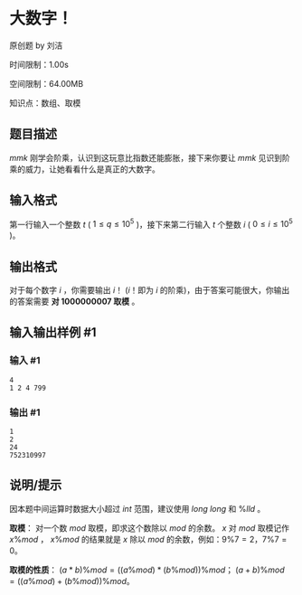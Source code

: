 # 大数字！

原创题 by 刘洁

时间限制：1.00s

空间限制：64.00MB

知识点：数组、取模

## 题目描述
$mmk$ 刚学会阶乘，认识到这玩意比指数还能膨胀，接下来你要让 $mmk$ 见识到阶乘的威力，让她看看什么是真正的大数字。

## 输入格式

第一行输入一个整数 $t$ ( $1 \le q \le 10^{5}$ )，接下来第二行输入 $t$ 个整数 $i$ ( $0 \le i \le 10^{5}$ )。


## 输出格式

对于每个数字 $i$ ，你需要输出 $i！$ ($i！$即为 $i$ 的阶乘)，由于答案可能很大，你输出的答案需要 **对 $1000000007$ 取模** 。

## 输入输出样例 #1

### 输入 #1

```
4
1 2 4 799
```

### 输出 #1

```
1
2
24
752310997
```


## 说明/提示

因本题中间运算时数据大小超过 $int$ 范围，建议使用 $long\ long$ 和 $\%lld$ 。


**取模**：
对一个数 $mod$ 取模，即求这个数除以 $mod$ 的余数。 $x$ 对 $mod$ 取模记作 $x\%mod$ ， $x\%mod$ 的结果就是 $x$ 除以 $mod$ 的余数，例如：$9\%7=2$，$7\%7=0$。

**取模的性质**：
$(a*b)\%mod=((a\%mod)*(b\%mod))\%mod$；
$(a+b)\%mod=((a\%mod)+(b\%mod))\%mod$。
